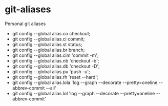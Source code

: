 # git-aliases
Personal git aliases

* git config --global alias.co checkout;
* git config --global alias.ci commit;
* git config --global alias.st status;
* git config --global alias.br branch;
* git config --global alias.cim 'commit -m';
* git config --global alias.nb 'checkout -b';
* git config --global alias.db 'checkout -D';
* git config --global alias.pu 'push -u';
* git config --global alias.rh 'reset --hard';
* git config --global alias.lola 'log --graph --decorate --pretty=oneline --abbrev-commit --all'
* git config --global alias.lol 'log --graph --decorate --pretty=oneline --abbrev-commit'
